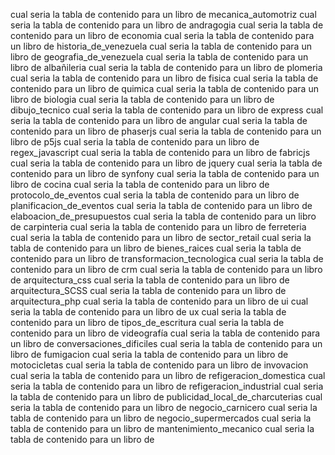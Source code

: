 cual seria la tabla de contenido para un libro de mecanica_automotriz
cual seria la tabla de contenido para un libro de andragogia
cual seria la tabla de contenido para un libro de economia
cual seria la tabla de contenido para un libro de historia_de_venezuela
cual seria la tabla de contenido para un libro de geografia_de_venezuela
cual seria la tabla de contenido para un libro de albañileria
cual seria la tabla de contenido para un libro de plomeria
cual seria la tabla de contenido para un libro de fisica
cual seria la tabla de contenido para un libro de quimica
cual seria la tabla de contenido para un libro de biologia
cual seria la tabla de contenido para un libro de dibujo_tecnico
cual seria la tabla de contenido para un libro de express
cual seria la tabla de contenido para un libro de angular
cual seria la tabla de contenido para un libro de phaserjs
cual seria la tabla de contenido para un libro de p5js
cual seria la tabla de contenido para un libro de regex_javascript
cual seria la tabla de contenido para un libro de fabricjs
cual seria la tabla de contenido para un libro de jquery
cual seria la tabla de contenido para un libro de synfony
cual seria la tabla de contenido para un libro de cocina 
cual seria la tabla de contenido para un libro de protocolo_de_eventos
cual seria la tabla de contenido para un libro de planificacion_de_eventos
cual seria la tabla de contenido para un libro de elaboacion_de_presupuestos
cual seria la tabla de contenido para un libro de carpinteria 
cual seria la tabla de contenido para un libro de ferreteria 
cual seria la tabla de contenido para un libro de sector_retail
cual seria la tabla de contenido para un libro de bienes_raices
cual seria la tabla de contenido para un libro de transformacion_tecnologica
cual seria la tabla de contenido para un libro de crm
cual seria la tabla de contenido para un libro de arquitectura_css
cual seria la tabla de contenido para un libro de arquitectura_SCSS 
cual seria la tabla de contenido para un libro de arquitectura_php
cual seria la tabla de contenido para un libro de ui
cual seria la tabla de contenido para un libro de ux
cual seria la tabla de contenido para un libro de tipos_de_escritura
cual seria la tabla de contenido para un libro de videografía
cual seria la tabla de contenido para un libro de conversaciones_dificiles
cual seria la tabla de contenido para un libro de fumigacion
cual seria la tabla de contenido para un libro de motocicletas
cual seria la tabla de contenido para un libro de invovacion
cual seria la tabla de contenido para un libro de refigeracion_domestica
cual seria la tabla de contenido para un libro de refigeracion_industrial
cual seria la tabla de contenido para un libro de publicidad_local_de_charcuterias
cual seria la tabla de contenido para un libro de negocio_carnicero
cual seria la tabla de contenido para un libro de negocio_supermercados
cual seria la tabla de contenido para un libro de mantenimiento_mecanico
cual seria la tabla de contenido para un libro de 






